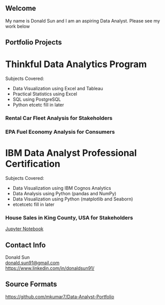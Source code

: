 

## Welcome
My name is Donald Sun and I am an aspiring Data Analyst.
Please see my work below

## Portfolio Projects

# Thinkful Data Analytics Program

Subjects Covered:
* Data Visualization using Excel and Tableau
* Practical Statistics using Excel
* SQL using PostgreSQL
* Python etcetc fill in later

### Rental Car Fleet Analysis for Stakeholders

### EPA Fuel Economy Analysis for Consumers

# IBM Data Analyst Professional Certification

Subjects Covered:
* Data Visualization using IBM Cognos Analytics
* Data Analysis using Python (pandas and NumPy)
* Data Visualization using Python (matplotlib and Seaborn)
* etcetcetc fill in later

### House Sales in King County, USA for Stakeholders
[Jupyter Notebook](https://dataplatform.cloud.ibm.com/analytics/notebooks/v2/4d5ab6b8-65b2-4b56-997a-fc8ba1bfcea3/view?access_token=7bfbedfac71d416d02ba5e630d9969dac275053447ab06cde2e3092036bae224)



## Contact Info
Donald Sun\
donald.sun91@gmail.com\
https://www.linkedin.com/in/donaldsun91/

## Source Formats
https://github.com/mkumar7/Data-Analyst-Portfolio
